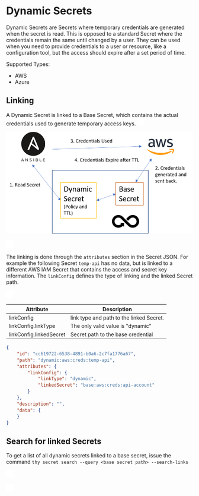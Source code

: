 ﻿[title]: # (Dynamic Secrets)
[tags]: # (DevOps Secrets Vault,DSV,)
[priority]: # (6000)

# Dynamic Secrets

Dynamic Secrets are Secrets where temporary credentials are generated when the secret is read. This is opposed to a standard Secret where the credentials remain the same until changed by a user. They can be used when you need to provide credentials to a user or resource, like a configuration tool, but the access should expire after a set period of time.

Supported Types:
* AWS
* Azure

## Linking

A Dynamic Secret is linked to a Base Secret, which contains the actual credentials used to generate temporary access keys. 
![](./images/spacer.png)

![](./images/DynamicSecretLinking.png)

![](./images/spacer.png)

The linking is done through the `attributes` section in the Secret JSON.  For example the following Secret `temp-api` has no data, but is linked to a different AWS IAM Secret that contains the access and secret key information. The `linkConfig` defines the type of linking and the linked Secret path.

![](./images/spacer.png)


| Attribute                 | Description                                                                                       |
| --------------            | ------------------------------                                                                    |
| linkConfig                | link type and path to the linked Secret.                                                          |
| linkConfig.linkType       | The only valid value is "dynamic"                                                                 |
| linkConfig.linkedSecret   | Secret path to the base credential                                                                |

```json
{
    "id": "cc619722-6538-4891-b0a6-2c7fa1776a67",
    "path": "dynamic:aws:creds:temp-api",
    "attributes": {
        "linkConfig": {
            "linkType": "dynamic",
            "linkedSecret": "base:aws:creds:api-account"
        }
    },
    "description": "",
    "data": {
    }
}
```

## Search for linked Secrets

To get a list of all dynamic secrets linked to a base secret, issue the command `thy secret search --query <base secret path> --search-links`

![](./images/spacer.png)

![](./images/spacer.png)



